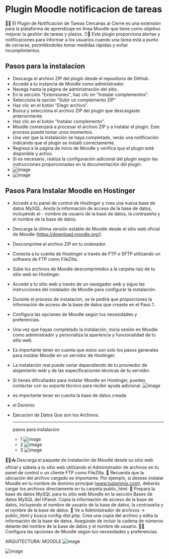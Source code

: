 
# Plugin Moodle notificacion de tareas

📅📨 El Plugin de Notificación de Tareas Cercanas al Cierre es una extensión para la plataforma de aprendizaje en línea Moodle que tiene como objetivo mejorar la gestión de tareas y plazos.
⏰🚨 Este plugin proporciona alertas y notificaciones para informar a los usuarios cuando una tarea está a punto de cerrarse, permitiéndoles tomar medidas rápidas y evitar incumplimientos.


## Pasos para la instalacion

 - Descarga el archivo ZIP del plugin desde el repositorio de GitHub. 
- Accede a tu instancia de Moodle como administrador.
- Navega hasta la página de administración del sitio.
- En la sección "Extensiones", haz clic en "Instalar complementos".
- Selecciona la opción "Subir un complemento ZIP"
- Haz clic en el botón "Elegir archivo".
- Busca y selecciona el archivo ZIP del plugin que descargaste anteriormente.
- Haz clic en el botón "Instalar complemento".
- Moodle comenzará a procesar el archivo ZIP y a instalar el plugin. Este proceso puede tomar unos momentos.
- Una vez que la instalación se haya completado, verás una notificación indicando que el plugin se instaló correctamente.
- Regresa a la página de inicio de Moodle y verifica que el plugin esté disponible y activo.
- Si es necesario, realiza la configuración adicional del plugin según las instrucciones proporcionadas en la documentación del plugin.
- ![image](https://github.com/ufpsarqui/bloque_tareaspendientes/assets/74570702/715ffc77-a4f0-4679-8f6b-b973fe85ba4b)
- ![image](https://github.com/ufpsarqui/bloque_tareaspendientes/assets/74570702/75f5917a-6682-4085-a844-f3bc63808201)



## Pasos Para Instalar Moodle en Hostinger

 - Accede a tu panel de control de Hostinger y crea una nueva base de datos MySQL. Anota la información de acceso de la base de datos, incluyendo el  - nombre de usuario de la base de datos, la contraseña y el nombre de la base de datos.
 - Descarga la última versión estable de Moodle desde el sitio web oficial de Moodle (https://download.moodle.org/). 
 - Descomprime el archivo ZIP en tu ordenador.
 - Conecta a tu cuenta de Hostinger a través de FTP o SFTP utilizando un software de FTP como FileZilla.
 - Sube los archivos de Moodle descomprimidos a la carpeta raíz de tu sitio web en Hostinger.
 - Accede a tu sitio web a través de un navegador web y sigue las instrucciones del instalador de Moodle para configurar la instalación.
 - Durante el proceso de instalación, se te pedirá que proporciones la información de acceso de la base de datos que creaste en el Paso 1.
 - Configura las opciones de Moodle según tus necesidades y preferencias.
 - Una vez que hayas completado la instalación, inicia sesión en Moodle como administrador y personaliza la apariencia y funcionalidad de tu sitio web.
 - Es importante tener en cuenta que estos son solo los pasos generales para instalar Moodle en un servidor de Hostinger.
 - La instalación real puede variar dependiendo de tu proveedor de alojamiento web y de las especificaciones técnicas de tu servidor.
 - Si tienes dificultades para instalar Moodle en Hostinger, puedes contactar con su soporte técnico para recibir ayuda adicional.
![image](https://github.com/ufpsarqui/bloque_tareaspendientes/assets/74570702/d6762978-b00d-4822-abc5-dfb89da6af9b)


 - es importante tener en cuenta la base de datos creada
 - el Dominio
 - Ejecucion de Datos Que son los Archivos.
    -  -  -  -  -  -  -  -  -  -  -  -  -  -  -  -  -  -  -  -  -  -  -  -  -  -  -  -  -  -  -  -  -  -  -  -  -  -  -  -  -  -  -  -  -  -  -
   pasos para instalacion
    - 1
   ![image](https://github.com/ufpsarqui/bloque_tareaspendientes/assets/74570702/c9fd5a9a-1662-4a95-af75-900e0451bfec)
   - 2
     ![image](https://github.com/ufpsarqui/bloque_tareaspendientes/assets/74570702/c714bf84-f520-4c6f-aad8-2dc80bb05cd6)
    - 3
     ![image](https://github.com/ufpsarqui/bloque_tareaspendientes/assets/74570702/f4f64c84-f747-4bec-8e1f-05cd2a8b2104)

👨‍💻📥 Descarga el paquete de instalación de Moodle desde su sitio web oficial y súbela a tu sitio web utilizando el Administrador de archivos en tu panel de control o un cliente FTP como FileZilla.
📝 Recuerda que la ubicación del archivo cargado es importante. Por ejemplo, si deseas instalar Moodle en tu nombre de dominio principal (www.tudominio.com), deberás cargar los archivos directamente en tu carpeta public_html.
💾 Prepara la base de datos MySQL para tu sitio web Moodle en la sección Bases de datos MySQL del hPanel. Copia la información de acceso de la base de datos, incluyendo el nombre de usuario de la base de datos, la contraseña y el nombre de la base de datos.
📄 Ve a Administrador de archivos -> public_html y busca config-dist.php. Crea una copia del archivo y edita la información de la base de datos. Asegúrate de incluir la cadena de números delante del nombre de la base de datos y el nombre de usuario.
👨‍💻 Configura las opciones de Moodle según tus necesidades y preferencias.

ARQUITECTURA: MOODLE
![image](https://github.com/ufpsarqui/bloque_tareaspendientes/assets/74570702/82989ce2-2bf0-4704-b920-284694b67ac6)

![image](https://github.com/ufpsarqui/bloque_tareaspendientes/assets/74570702/260787ad-6b93-4da0-bf5e-89276cc74bf1)



   
 



